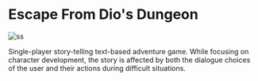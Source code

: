 
# Escape From Dio's Dungeon

![ss](https://github.com/AdefelaFakorode/EFDD/assets/102834064/5d900513-8705-4aa6-899a-4422060ffa2f)

Single-player story-telling text-based adventure game. While focusing on character development, the story is affected by both the dialogue choices of the user and their actions during difficult situations.